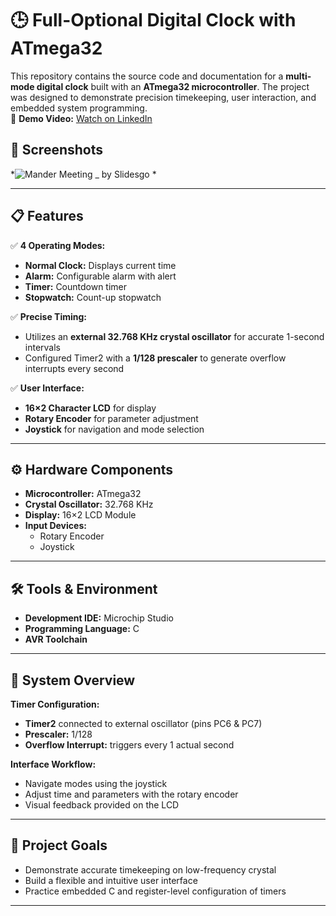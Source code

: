 # 🕒 Full-Optional Digital Clock with ATmega32

This repository contains the source code and documentation for a **multi-mode digital clock** built with an **ATmega32 microcontroller**. The project was designed to demonstrate precision timekeeping, user interaction, and embedded system programming.   
🎥 **Demo Video:** [Watch on LinkedIn](https://www.linkedin.com/posts/mahammad-heshmat-abdel-raheem_embeddedsystems-avr-microcontrollers-activity-7114583005691588608-rW7E?utm_source=share&utm_medium=member_desktop&rcm=ACoAAD5R4y8B373FB7ekZS5GqdmdKkMOsfxAWNM)

## 📸 Screenshots

*![Mander Meeting _ by Slidesgo](https://github.com/user-attachments/assets/85f9163e-f89e-4376-a19d-ea82a862bac7)
*

---

## 📋 Features

✅ **4 Operating Modes:**
- **Normal Clock:** Displays current time
- **Alarm:** Configurable alarm with alert
- **Timer:** Countdown timer
- **Stopwatch:** Count-up stopwatch

✅ **Precise Timing:**
- Utilizes an **external 32.768 KHz crystal oscillator** for accurate 1-second intervals
- Configured Timer2 with a **1/128 prescaler** to generate overflow interrupts every second

✅ **User Interface:**
- **16×2 Character LCD** for display
- **Rotary Encoder** for parameter adjustment
- **Joystick** for navigation and mode selection

---

## ⚙️ Hardware Components

- **Microcontroller:** ATmega32
- **Crystal Oscillator:** 32.768 KHz
- **Display:** 16×2 LCD Module
- **Input Devices:**
  - Rotary Encoder
  - Joystick

---

## 🛠️ Tools & Environment

- **Development IDE:** Microchip Studio
- **Programming Language:** C
- **AVR Toolchain**

---

## 🧭 System Overview

**Timer Configuration:**
- **Timer2** connected to external oscillator (pins PC6 & PC7)
- **Prescaler:** 1/128
- **Overflow Interrupt:** triggers every 1 actual second

**Interface Workflow:**
- Navigate modes using the joystick
- Adjust time and parameters with the rotary encoder
- Visual feedback provided on the LCD

---

## 🎯 Project Goals

- Demonstrate accurate timekeeping on low-frequency crystal
- Build a flexible and intuitive user interface
- Practice embedded C and register-level configuration of timers

---

